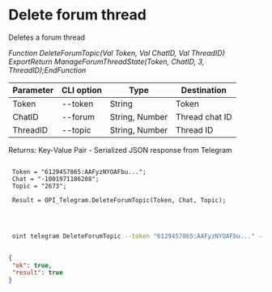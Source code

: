 ﻿---
sidebar_position: 6
---

# Delete forum thread
 Deletes a forum thread


*Function DeleteForumTopic(Val Token, Val ChatID, Val ThreadID) ExportReturn ManageForumThreadState(Token, ChatID, 3, ThreadID);EndFunction*

 | Parameter | CLI option | Type | Destination |
 |-|-|-|-|
 | Token | --token | String | Token |
 | ChatID | --forum | String, Number | Thread chat ID |
 | ThreadID | --topic | String, Number | Thread ID |

 
 Returns: Key-Value Pair - Serialized JSON response from Telegram

```bsl title="Code example"
	
 Token = "6129457865:AAFyzNYOAFbu...";
 Chat = "-1001971186208";
 Topic = "2673";
 
 Result = OPI_Telegram.DeleteForumTopic(Token, Chat, Topic);
 
	
```

```sh title="CLI command example"
 
 oint telegram DeleteForumTopic --token "6129457865:AAFyzNYOAFbu..." --forum %forum% --topic %topic%


```


```json title="Result"

{
 "ok": true,
 "result": true
}

```

